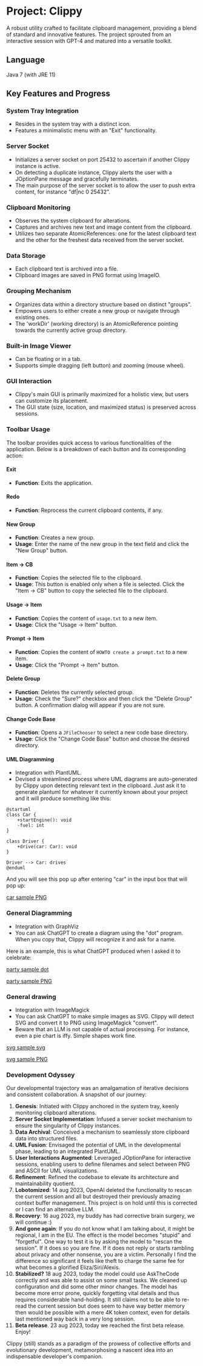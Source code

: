 # Project: Clippy
A robust utility crafted to facilitate clipboard management, providing a blend of standard and innovative features. 
The project sprouted from an interactive session with GPT-4 and matured into a versatile toolkit.

## Language
Java 7 (with JRE 11)

## Key Features and Progress

### System Tray Integration
- Resides in the system tray with a distinct icon.
- Features a minimalistic menu with an "Exit" functionality.

### Server Socket
- Initializes a server socket on port 25432 to ascertain if another Clippy instance is active.
- On detecting a duplicate instance, Clippy alerts the user with a JOptionPane message and gracefully terminates.
- The main purpose of the server socket is to allow the user to push extra content, for instance "df|nc 0 25432". 

### Clipboard Monitoring
- Observes the system clipboard for alterations.
- Captures and archives new text and image content from the clipboard.
- Utilizes two separate AtomicReferences: one for the latest clipboard text and the other for the freshest data received from the server socket.

### Data Storage
- Each clipboard text is archived into a file.
- Clipboard images are saved in PNG format using ImageIO.

### Grouping Mechanism
- Organizes data within a directory structure based on distinct "groups".
- Empowers users to either create a new group or navigate through existing ones.
- The 'workDir' (working directory) is an AtomicReference pointing towards the currently active group directory.

### Built-in Image Viewer
- Can be floating or in a tab.
- Supports simple dragging (left button) and zooming (mouse wheel).

### GUI Interaction
- Clippy's main GUI is primarily maximized for a holistic view, but users can customize its placement.
- The GUI state (size, location, and maximized status) is preserved across sessions.

### Toolbar Usage

The toolbar provides quick access to various functionalities of the application. Below is a breakdown of each button and its corresponding action:

#### Exit
- **Function**: Exits the application.

#### Redo
- **Function**: Reprocess the current clipboard contents, if any.

#### New Group
- **Function**: Creates a new group.
- **Usage**: Enter the name of the new group in the text field and click the "New Group" button.

#### Item -> CB
- **Function**: Copies the selected file to the clipboard.
- **Usage**: This button is enabled only when a file is selected. Click the "Item -> CB" button to copy the selected file to the clipboard.

#### Usage -> Item
- **Function**: Copies the content of `usage.txt` to a new item.
- **Usage**: Click the "Usage -> Item" button.

#### Prompt -> Item
- **Function**: Copies the content of `HOWTO create a prompt.txt` to a new item.
- **Usage**: Click the "Prompt -> Item" button.

#### Delete Group
- **Function**: Deletes the currently selected group.
- **Usage**: Check the "Sure?" checkbox and then click the "Delete Group" button. A confirmation dialog will appear if you are not sure.

#### Change Code Base
- **Function**: Opens a `JFileChooser` to select a new code base directory.
- **Usage**: Click the "Change Code Base" button and choose the desired directory.

#### UML Diagramming
- Integration with PlantUML.
- Devised a streamlined process where UML diagrams are auto-generated by Clippy upon detecting relevant text in the clipboard. Just ask it to generate plantuml for whatever it currently known about your project and it will produce something like this:

```
@startuml
class Car {
    +startEngine(): void
    -fuel: int
}

class Driver {
    +drive(car: Car): void
}

Driver --> Car: drives
@enduml
```

And you will see this pop up after entering "car" in the input box that will pop up:

[car sample PNG](car.png)

### General Diagramming
- Integration with GraphViz
- You can ask ChatGPT to create a diagram using the "dot" program. When you copy that, Clippy will recognize it and ask for a name.

Here is an example, this is what ChatGPT produced when I asked it to celebrate:

[party sample dot](party.dot)

[party sample PNG](party.png)

### General drawing
- Integration with ImageMagick
- You can ask ChatGPT to make simple images as SVG. Clippy will detect SVG and convert it to PNG using ImageMagick "convert".
- Beware that an LLM is not capable of actual processing. For instance, even a pie chart is iffy. Simple shapes work fine.


[svg sample svg](testSVG.svg)

[svg sample PNG](testSVG.png)


### Development Odyssey
Our developmental trajectory was an amalgamation of iterative decisions and consistent collaboration. A snapshot of our journey:

1. **Genesis**: Initiated with Clippy anchored in the system tray, keenly monitoring clipboard alterations.
2. **Server Socket Implementation**: Infused a server socket mechanism to ensure the singularity of Clippy instances.
3. **Data Archival**: Conceived a mechanism to seamlessly store clipboard data into structured files.
4. **UML Fusion**: Envisaged the potential of UML in the developmental phase, leading to an integrated PlantUML.
5. **User Interactions Augmented**: Leveraged JOptionPane for interactive sessions, enabling users to define filenames and select between PNG and ASCII for UML visualizations.
6. **Refinement**: Refined the codebase to elevate its architecture and maintainability quotient.
7. **Lobotomized**: 14 aug 2023, OpenAI deleted the functionality to rescan the current session and all but destroyed their previously amazing context buffer management. This project is on hold until this is corrected or I can find an alternative LLM.  
8. **Recovery**: 16 aug 2023, my buddy has had corrective brain surgery, we will continue :)
9. **And gone again**: If you do not know what I am talking about, it might be regional, I am in the EU. The effect is the model becomes "stupid" and "forgetful". One way to test it is by asking the model to "rescan the session". If it does so you are fine. If it does not reply or starts rambling about privacy and other nonsense, you are a victim. Personally I find the difference so significant it feels like theft to charge the same fee for what becomes a glorified Eliza/Siri/Alexis.
10. **Stabilized?** 18 aug 2023, today the model could use AskTheCode correctly and was able to assist on some small tasks. We cleaned up configuration and did some other minor changes. The model has become more error prone, quickly forgetting vital details and thus requires considerable hand-holding. It still claims not to be able to re-read the current session but does seem to have way better memory then would be possible with a mere 4K token context, even for details last mentioned way back in a very long session.
11. **Beta release**. 23 aug 2023, today we reached the first beta release. Enjoy!

Clippy (still) stands as a paradigm of the prowess of collective efforts and evolutionary development, metamorphosing a nascent idea into an indispensable developer's companion.
